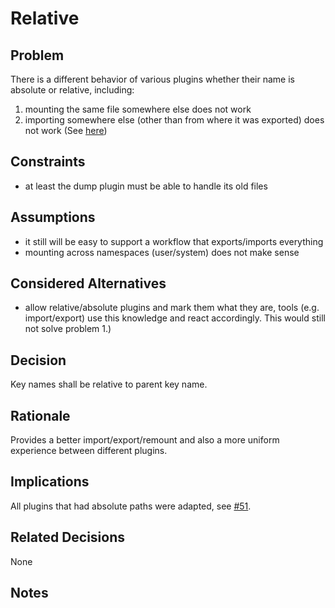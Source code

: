 # Relative

## Problem

There is a different behavior of various plugins whether their name is absolute or relative, including:

1. mounting the same file somewhere else does not work
2. importing somewhere else (other than from where it was exported) does not work
   (See [here](https://github.com/ElektraInitiative/libelektra/issues/51))

## Constraints

- at least the dump plugin must be able to handle its old files

## Assumptions

- it still will be easy to support a workflow that exports/imports everything
- mounting across namespaces (user/system) does not make sense

## Considered Alternatives

- allow relative/absolute plugins and mark them what they are, tools (e.g. import/export) use this knowledge and react accordingly.
  This would still not solve problem 1.)

## Decision

Key names shall be relative to parent key name.

## Rationale

Provides a better import/export/remount and also a more uniform experience between different plugins.

## Implications

All plugins that had absolute paths were adapted, see [#51](https://issues.libelektra.org/51).

## Related Decisions

None

## Notes
